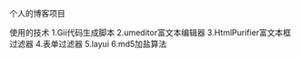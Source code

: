  个人的博客项目 

 使用的技术 
 1.Gii代码生成脚本 
 2.umeditor富文本编辑器
 3.HtmlPurifier富文本框过滤器
 4.表单过滤器
 5.layui
 6.md5加盐算法
